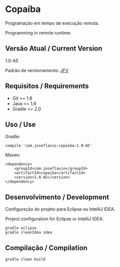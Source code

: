# Copaíba

Programação em tempo de execução remota.

Programming in remote runtime.

## Versão Atual / Current Version

1.0-A5

Padrão de versionamento: [JFV](http://joseflavio.com/jfv)

## Requisitos / Requirements

* Git >= 1.8
* Java >= 1.6
* Gradle >= 2.0

## Uso / Use

Gradle:

    compile 'com.joseflavio:copaiba:1.0-A5'

Maven:

    <dependency>
        <groupId>com.joseflavio</groupId>
        <artifactId>copaiba</artifactId>
        <version>1.0-A5</version>
    </dependency>

## Desenvolvimento / Development

Configuração do projeto para Eclipse ou IntelliJ IDEA.

Project configuration for Eclipse or IntelliJ IDEA.

    gradle eclipse
    gradle cleanIdea idea

## Compilação / Compilation

    gradle clean build
